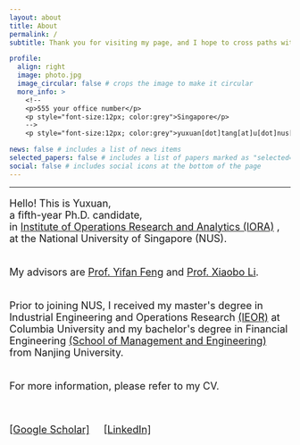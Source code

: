 ```yaml
---
layout: about
title: About
permalink: /
subtitle: Thank you for visiting my page, and I hope to cross paths with you soon!

profile:
  align: right
  image: photo.jpg
  image_circular: false # crops the image to make it circular
  more_info: >
    <!--
    <p>555 your office number</p>
    <p style="font-size:12px; color:grey">Singapore</p>
    -->
    <p style="font-size:12px; color:grey">yuxuan[dot]tang[at]u[dot]nus[dot]edu</p>

news: false # includes a list of news items
selected_papers: false # includes a list of papers marked as "selected={true}"
social: false # includes social icons at the bottom of the page
---
```


---
<div style="font-size: 18px;">
  
Hello! This is Yuxuan, <br>
a fifth-year Ph.D. candidate,<br>
in <a href="https://iora.nus.edu.sg/">Institute of Operations Research and Analytics (IORA)</a> ,<br>
at the National University of Singapore (NUS).
<br/>
<br/>

My advisors are <a href="https://sites.google.com/view/yifanfeng/?pli=1&authuser=1">Prof. Yifan Feng</a> and 
<a href="https://sites.google.com/site/lixiaobohome/home?authuser=1">Prof. Xiaobo Li</a>.
<br/>
<br/>

Prior to joining NUS, I received my master's degree in Industrial Engineering and Operations Research <a href="https://ieor.columbia.edu/">(IEOR)</a> at Columbia University and my bachelor's degree in Financial Engineering <a href="https://sme.nju.edu.cn/main.htm">(School of Management and Engineering)</a> from Nanjing University.
<br/>
<br/>

For more information, please refer to my CV.

<br/>

<a href="https://scholar.google.com/citations?view_op=list_works&hl=en&user=tMtgBPcAAAAJ&gmla=AGd7smHeaXnLFr4f572hoHvTRMlNKTDQ-I-evXdY78Kj3kjzki8vUC-FeIro_vcCJKLG-CfhyIURPNGPp55S1JZV6MPuJKCOHF5e6dDNXdXH">[Google Scholar]</a> &nbsp;&nbsp;&nbsp; <a href="https://www.linkedin.com/in/yuxuan-t-a700b0146/">[LinkedIn]</a> 

<br/>


<br/>

</div>

<!--

#### Research Interests

Machine Learning, AI, Data-Driven Decision Making, Learning, Choice Modeling, and Online Platform Operations.
-->

<script type='text/javascript' id='clustrmaps' src='//cdn.clustrmaps.com/map_v2.js?cl=ffffff&w=300&t=tt&d=ZjZdVSfDk4Pewin3AFx3d4DA2jsBr9ozYvcJ0_yHSQo&co=2d78ad&cmo=3acc3a&cmn=ff5353&ct=ffffff'></script>

<!--

Put your address / P.O. box / other info right below your picture. You can also disable any of these elements by editing `profile` property of the YAML header of your `_pages/about.md`. Edit `_bibliography/papers.bib` and Jekyll will render your [publications page](/al-folio/publications/) automatically.

Link to your social media connections, too. This theme is set up to use [Font Awesome icons](https://fontawesome.com/) and [Academicons](https://jpswalsh.github.io/academicons/), like the ones below. Add your Facebook, Twitter, LinkedIn, Google Scholar, or just disable all of them.

-->
